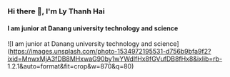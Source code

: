 ### Hi there 👋, I'm Ly Thanh Hai

#### I am junior at Danang university technology and science
![I am junior at Danang university technology and science](https://images.unsplash.com/photo-1534972195531-d756b9bfa9f2?ixid=MnwxMjA3fDB8MHxwaG90by1wYWdlfHx8fGVufDB8fHx8&ixlib=rb-
1.2.1&auto=format&fit=crop&w=870&q=80)


